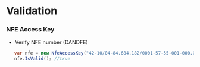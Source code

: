 # Validation

### NFE Access Key

 - Verify NFE number (DANDFE)
  
 ```cs
    var nfe = new NfeAccessKey("42-10/04-84.684.182/0001-57-55-001-000.000.002-010.804.210-8");
    nfe.IsValid(); //true
```